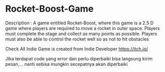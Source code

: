 # Rocket-Boost-Game

Description :
A game entitled Rocket-Boost, where this game is a 2.5 D game where players are required to move a rocket in outer space. Players must complete the stage and collect as many points as possible. Players must also be able to control the rocket well so as not to hit obstacles

Check All Indie Game is created from Indie Developer
https://itch.io/

JIka terdapat code yang error dan perlu diperbaiki bisa langsung kirim pesan,... 
nanti sebisa mungkin secepatnya akan diperbaiki
